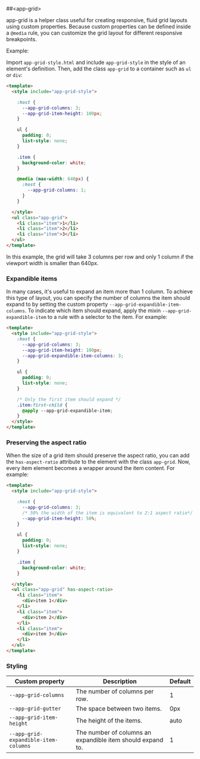 ##&lt;app-grid&gt;

app-grid is a helper class useful for creating responsive, fluid grid layouts using custom properties.
Because custom properties can be defined inside a `@media` rule, you can customize the grid layout
for different responsive breakpoints.

Example:

Import `app-grid-style.html` and include `app-grid-style` in the style of an element's definition.
Then, add the class `app-grid` to a container such as `ul` or `div`:

```html
<template>
  <style include="app-grid-style">

    :host {
      --app-grid-columns: 3;
      --app-grid-item-height: 100px;
    }

    ul {
      padding: 0;
      list-style: none;
    }

    .item {
      background-color: white;
    }

    @media (max-width: 640px) {
      :host {
        --app-grid-columns: 1;
      }
    }

  </style>
  <ul class="app-grid">
    <li class="item">1</li>
    <li class="item">2</li>
    <li class="item">3</li>
  </ul>
</template>
```

In this example, the grid  will take 3 columns per row and only 1 column if the viewport width is
smaller than 640px.

### Expandible items

In many cases, it's useful to expand an item more than 1 column. To achieve this type of layout,
you can specify the number of columns the item should expand to by setting the custom property
`--app-grid-expandible-item-columns`. To indicate which item should expand, apply the mixin
`--app-grid-expandible-item` to a rule with a selector to the item. For example:

```html
<template>
  <style include="app-grid-style">
    :host {
      --app-grid-columns: 3;
      --app-grid-item-height: 100px;
      --app-grid-expandible-item-columns: 3;
    }

    ul {
      padding: 0;
      list-style: none;
    }

    /* Only the first item should expand */
    .item:first-child {
      @apply --app-grid-expandible-item;
    }
  </style>
</template>
```

### Preserving the aspect ratio

When the size of a grid item should preserve the aspect ratio, you can add the `has-aspect-ratio`
attribute to the element with the class `app-grid`. Now, every item element becomes a wrapper around
the item content. For example:

```html
<template>
  <style include="app-grid-style">

    :host {
      --app-grid-columns: 3;
      /* 50% the width of the item is equivalent to 2:1 aspect ratio*/
      --app-grid-item-height: 50%;
    }

    ul {
      padding: 0;
      list-style: none;
    }

    .item {
      background-color: white;
    }

  </style>
  <ul class="app-grid" has-aspect-ratio>
    <li class="item">
      <div>item 1</div>
    </li>
    <li class="item">
      <div>item 2</div>
    </li>
    <li class="item">
      <div>item 3</div>
    </li>
  </ul>
</template>
```

### Styling

Custom property                               | Description                                                | Default
----------------------------------------------|------------------------------------------------------------|------------------
`--app-grid-columns`                          | The number of columns per row.                             | 1
`--app-grid-gutter`                           | The space between two items.                               | 0px
`--app-grid-item-height`                      | The height of the items.                                   | auto
`--app-grid-expandible-item-columns`          | The number of columns an expandible item should expand to. | 1
